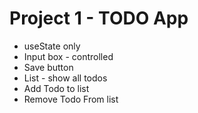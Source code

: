 # Project 1 - TODO App

- useState only
- Input box - controlled
- Save button
- List - show all todos
- Add Todo to list
- Remove Todo From list
